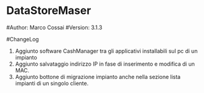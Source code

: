 # DataStoreMaser

#Author: Marco Cossai
#Version: 3.1.3

#ChangeLog
1. Aggiunto software CashManager tra gli applicativi installabili sul pc di un impianto
2. Aggiunto salvataggio indirizzo IP in fase di inserimento e modifica di un MAC.
3. Aggiunto bottone di migrazione impianto anche nella sezione lista impianti di un singolo cliente.